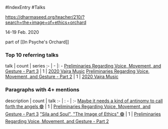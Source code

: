 #IndexEntry #Talks

https://dharmaseed.org/teacher/210/?search=the+image+of+ethics+orchard

14-19 Feb. 2020

part of [[In Psyche's Orchard]]

### Top 10 referring talks
talk | count | series
:- | - |: -
<a data-href="Preliminaries Regarding Voice, Movement, and Gesture - Part 3" href="Preliminaries+Regarding+Voice%2C+Movement%2C+and+Gesture+-+Part+3" class="internal-link">Preliminaries Regarding Voice, Movement, and Gesture - Part 3</a> | 1 | <a data-href="2020 Vajra Music" href="2020+Vajra+Music" class="internal-link">2020 Vajra Music</a>
<a data-href="Preliminaries Regarding Voice, Movement, and Gesture - Part 2" href="Preliminaries+Regarding+Voice%2C+Movement%2C+and+Gesture+-+Part+2" class="internal-link">Preliminaries Regarding Voice, Movement, and Gesture - Part 2</a> | 1 | <a data-href="2020 Vajra Music" href="2020+Vajra+Music" class="internal-link">2020 Vajra Music</a>

### Paragraphs with 4+ mentions
description | count | talk
:- | : - | :-
<a aria-label-position="top" aria-label="Preliminaries Regarding Voice, Movement, and Gesture - Part 3 > Maybe it needs a kind of antinomy to call forth the angels 🟢" data-href="Preliminaries Regarding Voice, Movement, and Gesture - Part 3#Maybe it needs a kind of antinomy to call forth the angels 🟢" href="Preliminaries+Regarding+Voice%2C+Movement%2C+and+Gesture+-+Part+3#Maybe+it+needs+a+kind+of+antinomy+to+call+forth+the+angels+%F0%9F%9F%A2" class="internal-link">Maybe it needs a kind of antinomy to call forth the angels 🟢</a> | 1 | <a data-href="Preliminaries Regarding Voice, Movement, and Gesture - Part 3" href="Preliminaries+Regarding+Voice%2C+Movement%2C+and+Gesture+-+Part+3" class="internal-link">Preliminaries Regarding Voice, Movement, and Gesture - Part 3</a>
<a aria-label-position="top" aria-label="Preliminaries Regarding Voice, Movement, and Gesture - Part 2 > Sila and Soul The Image of Ethics 🟢" data-href="Preliminaries Regarding Voice, Movement, and Gesture - Part 2#Sila and Soul The Image of Ethics 🟢" href="Preliminaries+Regarding+Voice%2C+Movement%2C+and+Gesture+-+Part+2#%22Sila+and+Soul%22+%22The+Image+of+Ethics%22+%F0%9F%9F%A2" class="internal-link">&quot;Sila and Soul&quot;, &quot;The Image of Ethics&quot; 🟢</a> | 1 | <a data-href="Preliminaries Regarding Voice, Movement, and Gesture - Part 2" href="Preliminaries+Regarding+Voice%2C+Movement%2C+and+Gesture+-+Part+2" class="internal-link">Preliminaries Regarding Voice, Movement, and Gesture - Part 2</a>


